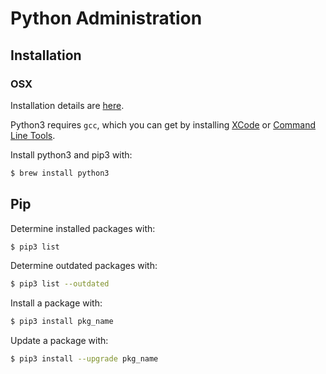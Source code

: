 # Python Administration

## Installation

### OSX

Installation details are 
[here](http://docs.python-guide.org/en/latest/starting/install3/osx/).

Python3 requires `gcc`, which you can get by installing 
 [XCode](http://developer.apple.com/xcode/) or 
[Command Line Tools](https://developer.apple.com/downloads/).

Install python3 and pip3 with:
```bash
$ brew install python3
```

## Pip

Determine installed packages with:
```bash
$ pip3 list 
```

Determine outdated packages with:
```bash
$ pip3 list --outdated
```

Install a package with:
```bash
$ pip3 install pkg_name
```

Update a package with:
```bash
$ pip3 install --upgrade pkg_name
```

